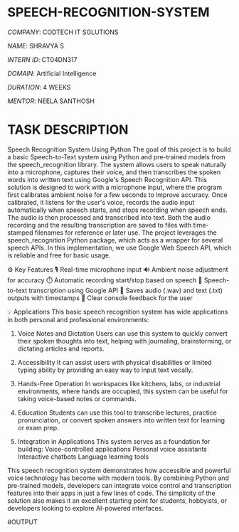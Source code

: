 # SPEECH-RECOGNITION-SYSTEM

*COMPANY*: CODTECH IT SOLUTIONS

*NAME*: SHRAVYA S

*INTERN ID*: CT04DN317

*DOMAIN*: Artificial Intelligence

*DURATION*: 4 WEEKS

*MENTOR*: NEELA SANTHOSH

# TASK DESCRIPTION

Speech Recognition System Using Python
The goal of this project is to build a basic Speech-to-Text system using Python and pre-trained models from the speech_recognition library. The system allows users to speak naturally into a microphone, captures their voice, and then transcribes the spoken words into written text using Google's Speech Recognition API.
This solution is designed to work with a microphone input, where the program first calibrates ambient noise for a few seconds to improve accuracy. Once calibrated, it listens for the user's voice, records the audio input automatically when speech starts, and stops recording when speech ends. The audio is then processed and transcribed into text. Both the audio recording and the resulting transcription are saved to files with time-stamped filenames for reference or later use.
The project leverages the speech_recognition Python package, which acts as a wrapper for several speech APIs. In this implementation, we use Google Web Speech API, which is reliable and free for basic usage.

⚙️ Key Features
🎙️ Real-time microphone input
🔊 Ambient noise adjustment for accuracy
⏱️ Automatic recording start/stop based on speech
🧠 Speech-to-text transcription using Google API
📁 Saves audio (.wav) and text (.txt) outputs with timestamps
💬 Clear console feedback for the user

💡 Applications
This basic speech recognition system has wide applications in both personal and professional environments:

1. Voice Notes and Dictation
Users can use this system to quickly convert their spoken thoughts into text, helping with journaling, brainstorming, or dictating articles and reports.

2. Accessibility
It can assist users with physical disabilities or limited typing ability by providing an easy way to input text vocally.

3. Hands-Free Operation
In workspaces like kitchens, labs, or industrial environments, where hands are occupied, this system can be useful for taking voice-based notes or commands.

4. Education
Students can use this tool to transcribe lectures, practice pronunciation, or convert spoken answers into written text for learning or exam prep.

5. Integration in Applications
This system serves as a foundation for building:
Voice-controlled applications
Personal voice assistants
Interactive chatbots
Language learning tools

This speech recognition system demonstrates how accessible and powerful voice technology has become with modern tools. By combining Python and pre-trained models, developers can integrate voice control and transcription features into their apps in just a few lines of code. The simplicity of the solution also makes it an excellent starting point for students, hobbyists, or developers looking to explore AI-powered interfaces.

#OUTPUT 
